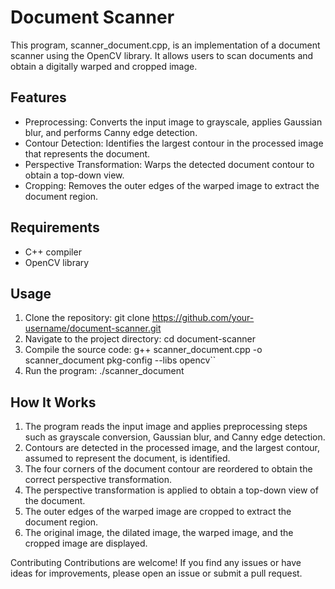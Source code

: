 # Document Scanner
This program, scanner_document.cpp, is an implementation of a document scanner using the OpenCV library. It allows users to scan documents and obtain a digitally warped and cropped image.

## Features
- Preprocessing: Converts the input image to grayscale, applies Gaussian blur, and performs Canny edge detection.
- Contour Detection: Identifies the largest contour in the processed image that represents the document.
- Perspective Transformation: Warps the detected document contour to obtain a top-down view.
- Cropping: Removes the outer edges of the warped image to extract the document region.

## Requirements
- C++ compiler
- OpenCV library

## Usage
1. Clone the repository: git clone https://github.com/your-username/document-scanner.git
2. Navigate to the project directory: cd document-scanner
3. Compile the source code: g++ scanner_document.cpp -o scanner_document pkg-config --libs opencv``
4. Run the program: ./scanner_document

## How It Works
1. The program reads the input image and applies preprocessing steps such as grayscale conversion, Gaussian blur, and Canny edge detection.
2. Contours are detected in the processed image, and the largest contour, assumed to represent the document, is identified.
3. The four corners of the document contour are reordered to obtain the correct perspective transformation.
4. The perspective transformation is applied to obtain a top-down view of the document.
5. The outer edges of the warped image are cropped to extract the document region.
6. The original image, the dilated image, the warped image, and the cropped image are displayed.

Contributing
Contributions are welcome! If you find any issues or have ideas for improvements, please open an issue or submit a pull request.
